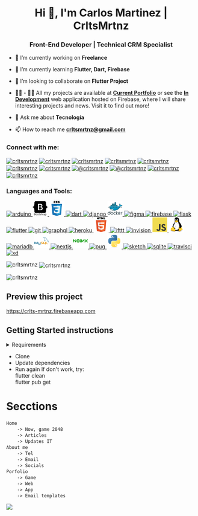 
<h1 align="center">Hi 👋, I'm Carlos Martinez | CrltsMrtnz</h1>
<h3 align="center">Front-End Developer | Technical CRM Specialist</h3>

- 🔭 I’m currently working on **Freelance**

- 🌱 I’m currently learning **Flutter, Dart, Firebase**

- 👯 I’m looking to collaborate on **Flutter Project**

- 👨‍💻 - 👨‍💻  All my projects are available at [**Current Portfolio**](https://crltsmrtnz.github.io) or see the [**In Development**](https://crlts-mrtnz.web.app) web application hosted on Firebase, where I will share interesting projects and news. Visit it to find out more!



- 💬 Ask me about **Tecnología**

- 📫 How to reach me **crltsmrtnz@gmail.com**


<h3 align="left">Connect with me:</h3>
<p align="left">
<a href="https://codepen.io/crltsmrtnz" target="blank"><img align="center" src="https://raw.githubusercontent.com/rahuldkjain/github-profile-readme-generator/master/src/images/icons/Social/codepen.svg" alt="crltsmrtnz" height="30" width="40" /></a>
<a href="https://dev.to/crltsmrtnz" target="blank"><img align="center" src="https://raw.githubusercontent.com/rahuldkjain/github-profile-readme-generator/master/src/images/icons/Social/devto.svg" alt="crltsmrtnz" height="30" width="40" /></a>
<a href="https://twitter.com/crltsmrtnz" target="blank"><img align="center" src="https://raw.githubusercontent.com/rahuldkjain/github-profile-readme-generator/master/src/images/icons/Social/twitter.svg" alt="crltsmrtnz" height="30" width="40" /></a>
<a href="https://linkedin.com/in/crltsmrtnz" target="blank"><img align="center" src="https://raw.githubusercontent.com/rahuldkjain/github-profile-readme-generator/master/src/images/icons/Social/linked-in-alt.svg" alt="crltsmrtnz" height="30" width="40" /></a>
<a href="https://stackoverflow.com/users/crltsmrtnz" target="blank"><img align="center" src="https://raw.githubusercontent.com/rahuldkjain/github-profile-readme-generator/master/src/images/icons/Social/stack-overflow.svg" alt="crltsmrtnz" height="30" width="40" /></a>
<a href="https://instagram.com/crltsmrtnz" target="blank"><img align="center" src="https://raw.githubusercontent.com/rahuldkjain/github-profile-readme-generator/master/src/images/icons/Social/instagram.svg" alt="crltsmrtnz" height="30" width="40" /></a>
<a href="https://www.behance.net/crltsmrtnz" target="blank"><img align="center" src="https://raw.githubusercontent.com/rahuldkjain/github-profile-readme-generator/master/src/images/icons/Social/behance.svg" alt="crltsmrtnz" height="30" width="40" /></a>
<a href="https://medium.com/@crltsmrtnz" target="blank"><img align="center" src="https://raw.githubusercontent.com/rahuldkjain/github-profile-readme-generator/master/src/images/icons/Social/medium.svg" alt="@crltsmrtnz" height="30" width="40" /></a>
<a href="https://www.youtube.com/c/@crltsmrtnz" target="blank"><img align="center" src="https://raw.githubusercontent.com/rahuldkjain/github-profile-readme-generator/master/src/images/icons/Social/youtube.svg" alt="@crltsmrtnz" height="30" width="40" /></a>
<a href="https://discord.gg/crltsmrtnz" target="blank"><img align="center" src="https://raw.githubusercontent.com/rahuldkjain/github-profile-readme-generator/master/src/images/icons/Social/discord.svg" alt="crltsmrtnz" height="30" width="40" /></a>
<a href="/crltsmrtnz" target="blank"><img align="center" src="https://raw.githubusercontent.com/rahuldkjain/github-profile-readme-generator/master/src/images/icons/Social/rss.svg" alt="crltsmrtnz" height="30" width="40" /></a>
</p>

<h3 align="left">Languages and Tools:</h3>
<p align="left"> <a href="https://www.arduino.cc/" target="_blank" rel="noreferrer"> <img src="https://cdn.worldvectorlogo.com/logos/arduino-1.svg" alt="arduino" width="40" height="40"/> </a> <a href="https://getbootstrap.com" target="_blank" rel="noreferrer"> <img src="https://raw.githubusercontent.com/devicons/devicon/master/icons/bootstrap/bootstrap-plain-wordmark.svg" alt="bootstrap" width="40" height="40"/> </a> <a href="https://www.w3schools.com/css/" target="_blank" rel="noreferrer"> <img src="https://raw.githubusercontent.com/devicons/devicon/master/icons/css3/css3-original-wordmark.svg" alt="css3" width="40" height="40"/> </a> <a href="https://dart.dev" target="_blank" rel="noreferrer"> <img src="https://www.vectorlogo.zone/logos/dartlang/dartlang-icon.svg" alt="dart" width="40" height="40"/> </a> <a href="https://www.djangoproject.com/" target="_blank" rel="noreferrer"> <img src="https://cdn.worldvectorlogo.com/logos/django.svg" alt="django" width="40" height="40"/> </a> <a href="https://www.docker.com/" target="_blank" rel="noreferrer"> <img src="https://raw.githubusercontent.com/devicons/devicon/master/icons/docker/docker-original-wordmark.svg" alt="docker" width="40" height="40"/> </a> <a href="https://www.figma.com/" target="_blank" rel="noreferrer"> <img src="https://www.vectorlogo.zone/logos/figma/figma-icon.svg" alt="figma" width="40" height="40"/> </a> <a href="https://firebase.google.com/" target="_blank" rel="noreferrer"> <img src="https://www.vectorlogo.zone/logos/firebase/firebase-icon.svg" alt="firebase" width="40" height="40"/> </a> <a href="https://flask.palletsprojects.com/" target="_blank" rel="noreferrer"> <img src="https://www.vectorlogo.zone/logos/pocoo_flask/pocoo_flask-icon.svg" alt="flask" width="40" height="40"/> </a> <a href="https://flutter.dev" target="_blank" rel="noreferrer"> <img src="https://www.vectorlogo.zone/logos/flutterio/flutterio-icon.svg" alt="flutter" width="40" height="40"/> </a> <a href="https://git-scm.com/" target="_blank" rel="noreferrer"> <img src="https://www.vectorlogo.zone/logos/git-scm/git-scm-icon.svg" alt="git" width="40" height="40"/> </a> <a href="https://graphql.org" target="_blank" rel="noreferrer"> <img src="https://www.vectorlogo.zone/logos/graphql/graphql-icon.svg" alt="graphql" width="40" height="40"/> </a> <a href="https://heroku.com" target="_blank" rel="noreferrer"> <img src="https://www.vectorlogo.zone/logos/heroku/heroku-icon.svg" alt="heroku" width="40" height="40"/> </a> <a href="https://www.w3.org/html/" target="_blank" rel="noreferrer"> <img src="https://raw.githubusercontent.com/devicons/devicon/master/icons/html5/html5-original-wordmark.svg" alt="html5" width="40" height="40"/> </a> <a href="https://ifttt.com/" target="_blank" rel="noreferrer"> <img src="https://www.vectorlogo.zone/logos/ifttt/ifttt-ar21.svg" alt="ifttt" width="40" height="40"/> </a> <a href="https://www.invisionapp.com/" target="_blank" rel="noreferrer"> <img src="https://www.vectorlogo.zone/logos/invisionapp/invisionapp-icon.svg" alt="invision" width="40" height="40"/> </a> <a href="https://developer.mozilla.org/en-US/docs/Web/JavaScript" target="_blank" rel="noreferrer"> <img src="https://raw.githubusercontent.com/devicons/devicon/master/icons/javascript/javascript-original.svg" alt="javascript" width="40" height="40"/> </a> <a href="https://www.linux.org/" target="_blank" rel="noreferrer"> <img src="https://raw.githubusercontent.com/devicons/devicon/master/icons/linux/linux-original.svg" alt="linux" width="40" height="40"/> </a> <a href="https://mariadb.org/" target="_blank" rel="noreferrer"> <img src="https://www.vectorlogo.zone/logos/mariadb/mariadb-icon.svg" alt="mariadb" width="40" height="40"/> </a> <a href="https://www.mysql.com/" target="_blank" rel="noreferrer"> <img src="https://raw.githubusercontent.com/devicons/devicon/master/icons/mysql/mysql-original-wordmark.svg" alt="mysql" width="40" height="40"/> </a> <a href="https://nextjs.org/" target="_blank" rel="noreferrer"> <img src="https://cdn.worldvectorlogo.com/logos/nextjs-2.svg" alt="nextjs" width="40" height="40"/> </a> <a href="https://www.nginx.com" target="_blank" rel="noreferrer"> <img src="https://raw.githubusercontent.com/devicons/devicon/master/icons/nginx/nginx-original.svg" alt="nginx" width="40" height="40"/> </a> <a href="https://pugjs.org" target="_blank" rel="noreferrer"> <img src="https://cdn.worldvectorlogo.com/logos/pug.svg" alt="pug" width="40" height="40"/> </a> <a href="https://www.python.org" target="_blank" rel="noreferrer"> <img src="https://raw.githubusercontent.com/devicons/devicon/master/icons/python/python-original.svg" alt="python" width="40" height="40"/> </a> <a href="https://www.sketch.com/" target="_blank" rel="noreferrer"> <img src="https://www.vectorlogo.zone/logos/sketchapp/sketchapp-icon.svg" alt="sketch" width="40" height="40"/> </a> <a href="https://www.sqlite.org/" target="_blank" rel="noreferrer"> <img src="https://www.vectorlogo.zone/logos/sqlite/sqlite-icon.svg" alt="sqlite" width="40" height="40"/> </a> <a href="https://travis-ci.org" target="_blank" rel="noreferrer"> <img src="https://www.vectorlogo.zone/logos/travis-ci/travis-ci-icon.svg" alt="travisci" width="40" height="40"/> </a> <a href="https://www.adobe.com/products/xd.html" target="_blank" rel="noreferrer"> <img src="https://cdn.worldvectorlogo.com/logos/adobe-xd.svg" alt="xd" width="40" height="40"/> </a> </p>

<p><img align="left" src="https://github-readme-stats.vercel.app/api/top-langs?username=crltsmrtnz&show_icons=true&locale=en&layout=compact" alt="crltsmrtnz" /></p>

<p>&nbsp;<img align="center" src="https://github-readme-stats.vercel.app/api?username=crltsmrtnz&show_icons=true&locale=en" alt="crltsmrtnz" /></p>

<p><img align="center" src="https://github-readme-streak-stats.herokuapp.com/?user=crltsmrtnz&" alt="crltsmrtnz" /></p>

## Preview this project 
https://crlts-mrtnz.firebaseapp.com </br>

## Getting Started instructions
<details>
<summary>Requirements</summary>

| Rank | Languages | Version                      | Dependencia |
|------|-----------| ---------------------------- |--------|
|     1| Flutter   | 3.12.0-13.0.pre.37           | N/N | 
|     2| Dart      | 3.1.0 (build 3.1.0-262.0.dev)| N/N | 
|     3| Homebrew  | 4.0.26                       | N/N |  
|     4| N/N       | ^2.14.0                      | firebase_core |
|     5| N/N       | ^5.1.0                       | google_fonts |
|     5| N/N       | ^1.1.4+1                     | flutter_social_button |
|     5| N/N       | ^6.1.11                      | url_launcher |

 

</details>

- Clone
- Update dependencies
- Run again 
    If don't work, try: </br>
        flutter clean </br>
        flutter pub get </br>
# Secctions
    Home
        -> Now, game 2048
        -> Articles
        -> Updates IT 
    About me
        -> Tel
        -> Email
        -> Socials  
    Porfolio
        -> Game
        -> Web 
        -> App 
        -> Email templates

![](https://komarev.com/ghpvc/?username=crltsmrtnz&color=blue&style=for-the-badge)
